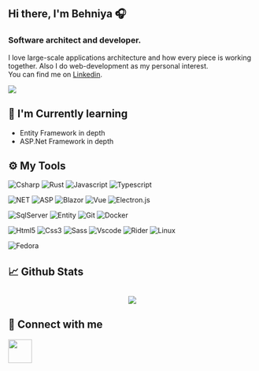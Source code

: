 <div> 
    <h2 style="">Hi there, I'm Behniya 🎧</h2>
    <h3> Software architect and developer. </h3>
    <p align="left">
        I love large-scale applications architecture and how every piece is working together.
        Also I do web-development as my personal interest.
        <br/>
        You can find me on <a href="https://www.linkedin.com/in/behniya-azad-b75996201/">Linkedin</a>.
    </p>
    <img src="https://visitor-badge.glitch.me/badge?page_id=b3hniya.b3hniya">
</div>

<h2> 🌱 I'm Currently learning</h2>

<ul>
    <li>Entity Framework in depth</li>
    <li>ASP.Net Framework in depth</li>
</ul>

<h2> ⚙️ My Tools </h2>

![Csharp](https://img.shields.io/badge/Csharp-Language-informational?style=flat-square&logo=csharp&color=blueviolet)
![Rust](https://img.shields.io/badge/Rust-Language-informational?style=flat-square&logo=rust&color=important)
![Javascript](https://img.shields.io/badge/Javascript-Language-informational?style=flat-square&logo=javascript&color=ffd300)
![Typescript](https://img.shields.io/badge/Typescript-Language-informational?style=flat-square&logo=typescript&color=004c7a)

![NET](https://img.shields.io/badge/.NET-Framework-informational?style=flat-square&logo=dotnet&color=blueviolet)
![ASP](https://img.shields.io/badge/Asp.Net-Framework-informational?style=flat-square&logo=aspdotnet&color=blueviolet)
![Blazor](https://img.shields.io/badge/Blazor-Framework-informational?style=flat-square&logo=blazor&color=blueviolet)
![Vue](https://img.shields.io/badge/Vue.js-Framework-informational?style=flat-square&logo=vuedotjs&color=0A995B)
![Electron.js](https://img.shields.io/badge/Electron.js-Framework-informational?style=flat-square&logo=electron&color=004c7a&logoColor=0098ed)

![SqlServer](https://img.shields.io/badge/SQLServer-Database-informational?style=flat-square&logo=microsoft-sql-server&color=blueviolet)
![Entity](https://img.shields.io/badge/Entity-Framework-informational?style=flat-square&logo=entitycore&color=blueviolet)
![Git](https://img.shields.io/badge/Git-VCS-informational?style=flat-square&logo=git&color=ff6f00)
![Docker](https://img.shields.io/badge/Docker-Containers-informational?style=flat-square&logo=docker&color=00b2ff)

![Html5](https://img.shields.io/badge/Html5-informational?style=flat-square&logo=html5&color=444)
![Css3](https://img.shields.io/badge/CSS3-informational?style=flat-square&logo=css3&color=444&logoColor=00a7ff)
![Sass](https://img.shields.io/badge/Sass-informational?style=flat-square&logo=sass&color=444)
![Vscode](https://img.shields.io/badge/Vscode-informational?style=flat-square&logo=visual-studio-code&color=444&logoColor=0097e7)
![Rider](https://img.shields.io/badge/Rider-informational?style=flat-square&logo=rider&color=444&logoColor=ccdbfd)
![Linux](https://img.shields.io/badge/Linux-informational?style=flat-square&logo=linux&color=444)

![Fedora](https://img.shields.io/badge/Fedora-OS-informational?style=flat-square&logo=fedora&color=dee2e6)

<h2> 📈 Github Stats<h2>

<div align="center">
    <a href="https://github.com/b3hniya">
        <img src="https://github-readme-stats.vercel.app/api/top-langs/?username=b3hniya&show_icons=true&bg_color=20,009A5B,444&title_color=f1f1f1&text_color=f0f0f0&icon_color=404040&card_width=500" >
    </a>        
</div>

<h2> 🤝 Connect with me</h2>
<a href="https://www.linkedin.com/in/behniya-azad-b75996201/">
<img src="https://raw.githubusercontent.com/yushi1007/yushi1007/main/images/linkedin.svg" width="48px">
</a>
